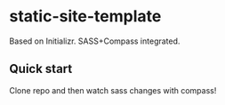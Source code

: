 # static-site-template
Based on Initializr. SASS+Compass integrated.

## Quick start
Clone repo and then watch sass changes with compass!
